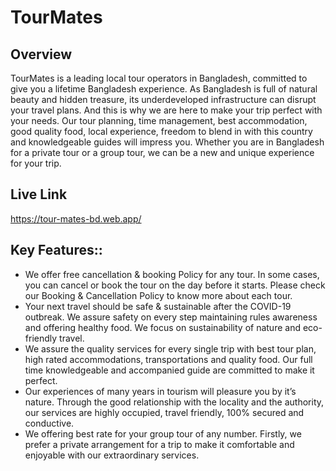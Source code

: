 # TourMates

## Overview

TourMates is a leading local tour operators in Bangladesh, committed to give you a lifetime Bangladesh experience. As Bangladesh is full of natural beauty and hidden treasure, its underdeveloped infrastructure can disrupt your travel plans. And this is why we are here to make your trip perfect with your needs. Our tour planning, time management, best accommodation, good quality food, local experience, freedom to blend in with this country and knowledgeable guides will impress you. Whether you are in Bangladesh for a private tour or a group tour, we can be a new and unique experience for your trip.

## Live Link

https://tour-mates-bd.web.app/
 
## Key Features::

 - We offer free cancellation & booking Policy for any tour. In some cases, you can cancel or book the tour on the day before it starts. Please check our Booking & Cancellation Policy to know more about each tour.
 - Your next travel should be safe & sustainable after the COVID-19 outbreak. We assure safety on every step maintaining rules awareness and offering healthy food. We focus on sustainability of nature and eco-friendly travel.
 - We assure the quality services for every single trip with best tour plan, high rated accommodations, transportations and quality food. Our full time knowledgeable and accompanied guide are committed to make it perfect.
 - Our experiences of many years in tourism  will  pleasure you by it’s nature. Through the good relationship with the locality and the authority, our services are highly occupied, travel friendly, 100% secured and conductive.
 - We offering best rate for your group tour of any number. Firstly, we prefer a private arrangement for a trip to make it comfortable and enjoyable with our extraordinary services.
  